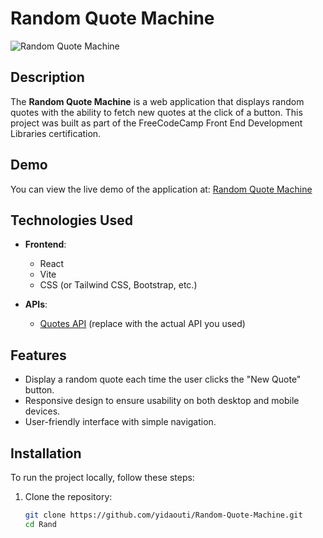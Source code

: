 # Random Quote Machine

![Random Quote Machine](https://example.com/your-image-url) <!-- Optional: Add a project image URL -->

## Description

The **Random Quote Machine** is a web application that displays random quotes with the ability to fetch new quotes at the click of a button. This project was built as part of the FreeCodeCamp Front End Development Libraries certification. 

## Demo

You can view the live demo of the application at: [Random Quote Machine](https://yidaouti.github.io/Random-Quote-Machine/)

## Technologies Used

- **Frontend**: 
  - React
  - Vite
  - CSS (or Tailwind CSS, Bootstrap, etc.)
  
- **APIs**:
  - [Quotes API](https://example.com) (replace with the actual API you used)

## Features

- Display a random quote each time the user clicks the "New Quote" button.
- Responsive design to ensure usability on both desktop and mobile devices.
- User-friendly interface with simple navigation.

## Installation

To run the project locally, follow these steps:

1. Clone the repository:
   ```bash
   git clone https://github.com/yidaouti/Random-Quote-Machine.git
   cd Rand
